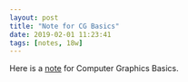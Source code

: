 ```yaml
---
layout: post
title: "Note for CG Basics"
date: 2019-02-01 11:23:41
tags: [notes, 18w]
---
```


Here is a [note](https://yuliwu.github.io//cgbasic) for Computer Graphics Basics.

